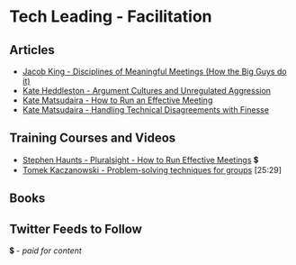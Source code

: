 # Tech Leading - Facilitation

## Articles

- [Jacob King - Disciplines of Meaningful Meetings (How the Big Guys do it)](https://cleverchecklist.com/blog/thoughts/disciplines-of-meaningful-meetings/)
- [Kate Heddleston - Argument Cultures and Unregulated Aggression](https://kateheddleston.com/blog/argument-cultures-and-unregulated-aggression)
- [Kate Matsudaira - How to Run an Effective Meeting](http://katemats.com/how-to-run-an-effective-meeting/)
- [Kate Matsudaira - Handling Technical Disagreements with Finesse](http://katemats.com/handling-technical-disagreements-with-finesse/)

## Training Courses and Videos

- [Stephen Haunts - Pluralsight - How to Run Effective Meetings](https://app.pluralsight.com/library/courses/run-effective-meetings) 💲
- [Tomek Kaczanowski - Problem-solving techniques for groups](https://vimeo.com/126778448) [25:29]

## Books


## Twitter Feeds to Follow


💲 - *paid for content*